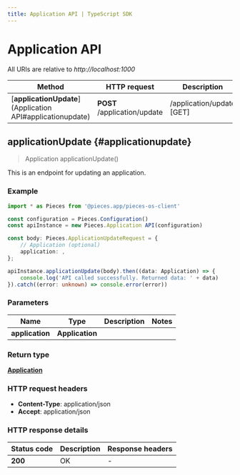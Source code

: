 ```yaml
---
title: Application API | TypeScript SDK
---
```


# Application API

All URIs are relative to *http://localhost:1000*

Method | HTTP request | Description
------------- | ------------- | -------------
[**applicationUpdate**](Application API#applicationupdate) | **POST** /application/update | /application/update [GET]


## **applicationUpdate** {#applicationupdate}
> Application applicationUpdate()

This is an endpoint for updating an application.

### Example

```typescript
import * as Pieces from '@pieces.app/pieces-os-client'

const configuration = Pieces.Configuration()
const apiInstance = new Pieces.Application API(configuration)

const body: Pieces.ApplicationUpdateRequest = {
    // Application (optional)
    application: ,
};

apiInstance.applicationUpdate(body).then((data: Application) => {
    console.log('API called successfully. Returned data: ' + data)
}).catch((error: unknown) => console.error(error))
```

### Parameters

Name | Type | Description  | Notes
------------- | ------------- | ------------- | -------------
 **application** | **Application**|  |


### Return type

[**Application**](../models/Application)

### HTTP request headers

- **Content-Type**: application/json
- **Accept**: application/json


### HTTP response details
| Status code | Description | Response headers
|-------------|-------------|------------------
**200** | OK |  -  |


